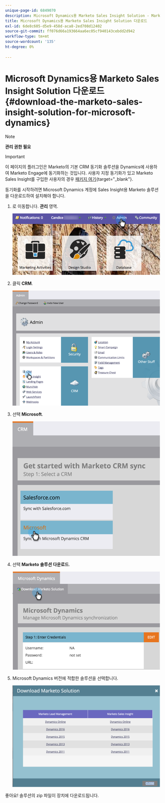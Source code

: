```yaml
---
unique-page-id: 6849070
description: Microsoft Dynamics용 Marketo Sales Insight Solution - Marketo 문서 - 제품 설명서 다운로드
title: Microsoft Dynamics용 Marketo Sales Insight Solution 다운로드
exl-id: 6de8c605-d5e9-458d-aca8-2ed708d12402
source-git-commit: ff076d66a193664aa6ec05cf940143cebdd2d942
workflow-type: tm+mt
source-wordcount: '135'
ht-degree: 0%

---
```


# Microsoft Dynamics용 Marketo Sales Insight Solution 다운로드 {#download-the-marketo-sales-insight-solution-for-microsoft-dynamics}

>[!NOTE]
>
>**관리 권한 필요**

>[!IMPORTANT]
>
>이 페이지의 플러그인은 Marketo의 기본 CRM 동기화 솔루션을 Dynamics에 사용하여 Marketo Engage에 동기화하는 것입니다. 사용자 지정 동기화가 있고 Marketo Sales Insight를 구입한 사용자의 경우 [패키지 여기](https://mktg-cdn.marketo.com/community/MarketoSalesInsight_NonNative.zip){target=&quot;_blank&quot;}.

동기화를 시작하려면 Microsoft Dynamics 계정에 Sales Insight용 Marketo 솔루션을 다운로드하여 설치해야 합니다.

1. 로 이동합니다. **관리** 영역.

   ![](assets/mainnavhand.png)

1. 클릭 **CRM**.

   ![](assets/image2015-3-11-13-3a7-3a11.png)

1. 선택 **Microsoft**.

   ![](assets/image2016-5-3.png)

1. 선택 **Marketo 솔루션 다운로드**.

   ![](assets/image2015-3-11-13-3a10-3a4.png)

1. Microsoft Dynamics 버전에 적합한 솔루션을 선택합니다.

   ![](assets/msd-online.png)

좋아요! 솔루션의 zip 파일이 장치에 다운로드됩니다.
